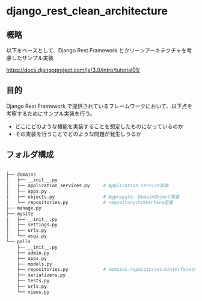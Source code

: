 # django_rest_clean_architecture

## 概略

以下をベースとして、Django Rest Framework とクリーンアーキテクチャを考慮したサンプル実装

https://docs.djangoproject.com/ja/3.0/intro/tutorial01/

## 目的

Django Rest Framework で提供されているフレームワークにおいて、以下点を考察するためにサンプル実装を行う。

- どこにどのような機能を実装することを想定したものになっているのか
- その実装を行うことでどのような問題が発生しうるか

## フォルダ構成

```bash
.
├── domains
│   ├── __init__.py
│   ├── application_services.py     # Application Service実装
│   ├── apps.py
│   ├── objects.py                  # Aggregate, DomainObject実装
│   └── repositories.py             # repositoryのinterface定義
├── manage.py
├── mysite
│   ├── __init__.py
│   ├── settings.py
│   ├── urls.py
│   └── wsgi.py
└── polls
    ├── __init__.py
    ├── admin.py
    ├── apps.py
    ├── models.py
    ├── repositories.py             # domains.repositoriesのinterfaceの実装
    ├── serializers.py
    ├── tests.py
    ├── urls.py
    └── views.py
```
